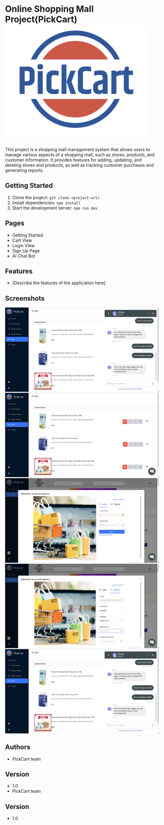 # Online Shopping Mall Project(PickCart)![PickCart](./src/asset/icon/PickCartLogo.svg)

This project is a shopping mall management system that allows users to manage various aspects of a shopping mall, such as stores, products, and customer information. It provides features for adding, updating, and deleting stores and products, as well as tracking customer purchases and generating reports.

## Getting Started

1. Clone the project: `git clone <project-url>`
2. Install dependencies: `npm install`
3. Start the development server: `npm run dev`

## Pages

- Getting Started
- Cart View
- Login View
- Sign Up Page
- AI Chat Bot

## Features

- [Describe the features of the application here]

## Screenshots

![Getting Started](./doc/uiPhoto/aiChatBot.png)
![Cart View](./doc/uiPhoto/CartPage.png)
![Login View](./doc/uiPhoto/loginPage.png)
![Sign Up Page](./doc/uiPhoto/signUpPage.png)
![AI Chat Bot](./doc/uiPhoto/aiChatBot.png)

## Authors

- PickCart team

## Version

- 1.0
- PickCart team

## Version

- 1.0
